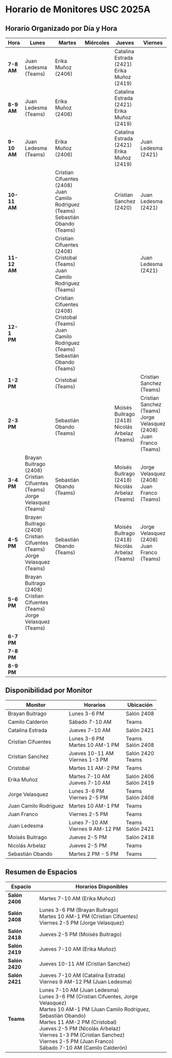# Horario de Monitores USC 2025A

## Horario Organizado por Día y Hora

| Hora | Lunes | Martes | Miércoles | Jueves | Viernes | Sábado |
|------|-------|--------|-----------|--------|---------|--------|
| **7-8 AM** | Juan Ledesma (Teams) | Erika Muñoz (2406) | | Catalina Estrada (2421)<br>Erika Muñoz (2419) | | Camilo Calderón (Teams) |
| **8-9 AM** | Juan Ledesma (Teams) | Erika Muñoz (2406) | | Catalina Estrada (2421)<br>Erika Muñoz (2419) | | Camilo Calderón (Teams) |
| **9-10 AM** | Juan Ledesma (Teams) | Erika Muñoz (2406) | | Catalina Estrada (2421)<br>Erika Muñoz (2419) | Juan Ledesma (2421) | Camilo Calderón (Teams) |
| **10-11 AM** | | Cristian Cifuentes (2408)<br>Juan Camilo Rodriguez (Teams)<br>Sebastián Obando (Teams) | | Cristian Sanchez (2420) | Juan Ledesma (2421) | |
| **11-12 AM** | | Cristian Cifuentes (2408)<br>Cristobal (Teams)<br>Juan Camilo Rodriguez (Teams) | | | Juan Ledesma (2421) | |
| **12-1 PM** | | Cristian Cifuentes (2408)<br>Cristobal (Teams)<br>Juan Camilo Rodriguez (Teams)<br>Sebastián Obando (Teams) | | | | |
| **1-2 PM** | | Cristobal (Teams) | | | Cristian Sanchez (Teams) | |
| **2-3 PM** | | <br>Sebastián Obando (Teams)| | Moisés Buitrago (2418)<br>Nicolás Arbelaz (Teams) | Cristian Sanchez (Teams)<br>Jorge Velasquez (2408)<br>Juan Franco (Teams) | |
| **3-4 PM** | Brayan Buitrago (2408)<br>Cristian Cifuentes (Teams)<br>Jorge Velasquez (Teams) |<br>Sebastián Obando (Teams) | | Moisés Buitrago (2418)<br>Nicolás Arbelaz (Teams) | Jorge Velasquez (2408)<br>Juan Franco (Teams) | |
| **4-5 PM** | Brayan Buitrago (2408)<br>Cristian Cifuentes (Teams)<br>Jorge Velasquez (Teams) |<br>Sebastián Obando (Teams) | | Moisés Buitrago (2418)<br>Nicolás Arbelaz (Teams) | Jorge Velasquez (2408)<br>Juan Franco (Teams) | |
| **5-6 PM** | Brayan Buitrago (2408)<br>Cristian Cifuentes (Teams)<br>Jorge Velasquez (Teams) | | | | | |
| **6-7 PM** | | | | | | |
| **7-8 PM** | | | | | | |
| **8-9 PM** | | | | | | |

## Disponibilidad por Monitor

| Monitor | Horarios | Ubicación |
|---------|----------|-----------|
| Brayan Buitrago | Lunes 3-6 PM | Salón 2408 |
| Camilo Calderón | Sábado 7-10 AM | Teams |
| Catalina Estrada | Jueves 7-10 AM | Salón 2421 |
| Cristian Cifuentes | Lunes 3-6 PM<br>Martes 10 AM-1 PM | Teams<br>Salón 2408 |
| Cristian Sanchez | Jueves 10-11 AM<br>Viernes 1-3 PM | Salón 2420<br>Teams |
| Cristobal | Martes 11 AM-2 PM | Teams |
| Erika Muñoz | Martes 7-10 AM<br>Jueves 7-10 AM | Salón 2406<br>Salón 2419 |
| Jorge Velasquez | Lunes 3-6 PM<br>Viernes 2-5 PM | Teams<br>Salón 2408 |
| Juan Camilo Rodriguez | Martes 10 AM-1 PM | Teams |
| Juan Franco | Viernes 2-5 PM | Teams |
| Juan Ledesma | Lunes 7-10 AM<br>Viernes 9 AM-12 PM | Teams<br>Salón 2421 |
| Moisés Buitrago | Jueves 2-5 PM | Salón 2418 |
| Nicolás Arbelaz | Jueves 2-5 PM | Teams |
| Sebastián Obando | Martes 2 PM - 5 PM | Teams |

## Resumen de Espacios

| Espacio | Horarios Disponibles |
|---------|----------------------|
| **Salón 2406** | Martes 7-10 AM (Erika Muñoz) |
| **Salón 2408** | Lunes 3-6 PM (Brayan Buitrago)<br>Martes 10 AM-1 PM (Cristian Cifuentes)<br>Viernes 2-5 PM (Jorge Velasquez) |
| **Salón 2418** | Jueves 2-5 PM (Moisés Buitrago) |
| **Salón 2419** | Jueves 7-10 AM (Erika Muñoz) |
| **Salón 2420** | Jueves 10-11 AM (Cristian Sanchez) |
| **Salón 2421** | Jueves 7-10 AM (Catalina Estrada)<br>Viernes 9 AM-12 PM (Juan Ledesma) |
| **Teams** | Lunes 7-10 AM (Juan Ledesma)<br>Lunes 3-6 PM (Cristian Cifuentes, Jorge Velasquez)<br>Martes 10 AM-1 PM (Juan Camilo Rodriguez, Sebastián Obando)<br>Martes 11 AM-2 PM (Cristobal)<br>Jueves 2-5 PM (Nicolás Arbelaz)<br>Viernes 1-3 PM (Cristian Sanchez)<br>Viernes 2-5 PM (Juan Franco)<br>Sábado 7-10 AM (Camilo Calderón) |
